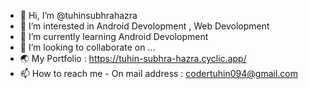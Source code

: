 - 👋 Hi, I’m @tuhinsubhrahazra
- 👀 I’m interested in Android Devolopment , Web Devolopment
- 🌱 I’m currently learning Android Devolopment
- 💞️ I’m looking to collaborate on ...
- 🌏 My Portfolio : https://tuhin-subhra-hazra.cyclic.app/
- 📫 How to reach me - On mail address : codertuhin094@gmail.com 

<!---
tuhinsubhrahazra/tuhinsubhrahazra is a ✨ special ✨ repository because its `README.md` (this file) appears on your GitHub profile.
You can click the Preview link to take a look at your changes.
--->
